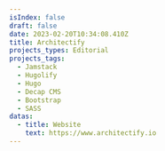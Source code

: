 ```yaml
---
isIndex: false
draft: false
date: 2023-02-20T10:34:08.410Z
title: Architectify
projects_types: Editorial
projects_tags:
  - Jamstack
  - Hugolify
  - Hugo
  - Decap CMS
  - Bootstrap
  - SASS
datas:
  - title: Website
    text: https://www.architectify.io
---
```

